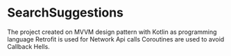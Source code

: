 # SearchSuggestions
The project created on MVVM design pattern with Kotlin as programming language
Retrofit is used for Network Api calls
Coroutines are used to avoid Callback Hells.
